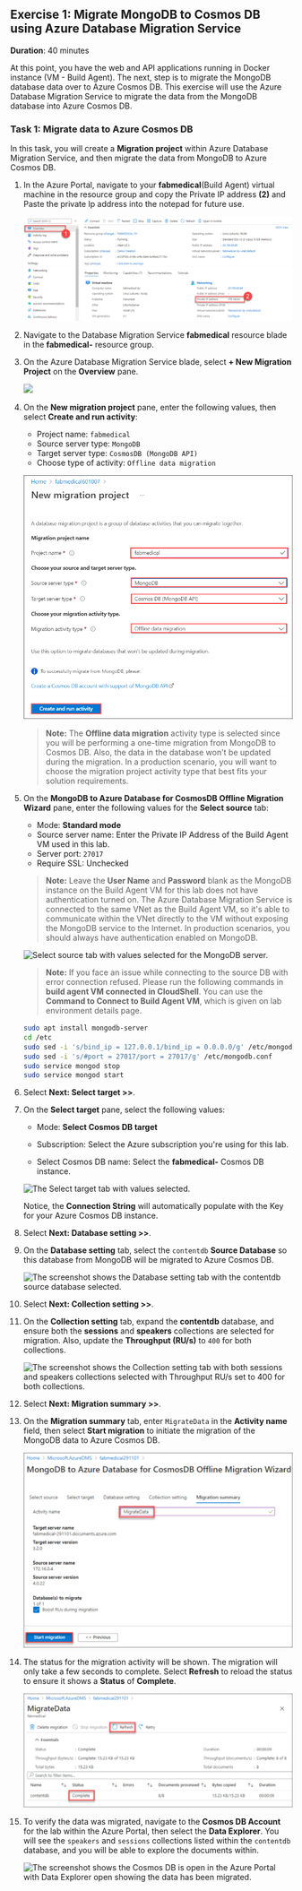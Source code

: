 ## Exercise 1: Migrate MongoDB to Cosmos DB using Azure Database Migration Service

**Duration**: 40 minutes

At this point, you have the web and API applications running in Docker instance (VM - Build Agent). The next, step is to migrate the MongoDB database data over to Azure Cosmos DB. This exercise will use the Azure Database Migration Service to migrate the data from the MongoDB database into Azure Cosmos DB.

### Task 1: Migrate data to Azure Cosmos DB

In this task, you will create a **Migration project** within Azure Database Migration Service, and then migrate the data from MongoDB to Azure Cosmos DB.

1. In the Azure Portal, navigate to your **fabmedical**(Build Agent) virtual machine in the resource group and copy the Private IP address **(2)** and Paste the private Ip address into the notepad for future use.

   ![Built Agent VM is shown. Overview tab is open. Private IP address is highlighted.](https://github.com/CloudLabs-MCW/MCW-Cloud-native-applications/blob/master/Hands-on%20lab/media/agent-vm-private-ip-address.png?raw=true "Private IP Address")

2. Navigate to the Database Migration Service **fabmedical<inject key="DeploymentID" enableCopy="false" />** resource blade in the **fabmedical-<inject key="DeploymentID" enableCopy="false" />** resource group.

3. On the Azure Database Migration Service blade, select **+ New Migration Project** on the **Overview** pane.

   ![](media/newmigrationproject.png)

4. On the **New migration project** pane, enter the following values, then select **Create and run activity**:

    - Project name: `fabmedical`
    - Source server type: `MongoDB`
    - Target server type: `CosmosDB (MongoDB API)`
    - Choose type of activity: `Offline data migration`

    ![The screenshot shows the New migration project pane with values entered.](media/cloud-native-migration.png  "New migration project pane")

    > **Note:** The **Offline data migration** activity type is selected since you will be performing a one-time migration from MongoDB to Cosmos DB. Also, the data in the database won't be updated during the migration. In a production scenario, you will want to choose the migration project activity type that best fits your solution requirements.

5. On the **MongoDB to Azure Database for CosmosDB Offline Migration Wizard** pane, enter the following values for the **Select source** tab:

    - Mode: **Standard mode**
    - Source server name: Enter the Private IP Address of the Build Agent VM used in this lab.
    - Server port: `27017`
    - Require SSL: Unchecked

    > **Note:** Leave the **User Name** and **Password** blank as the MongoDB instance on the Build Agent VM for this lab does not have authentication turned on. The Azure Database Migration Service is connected to the same VNet as the Build Agent VM, so it's able to communicate within the VNet directly to the VM without exposing the MongoDB service to the Internet. In production scenarios, you should always have authentication enabled on MongoDB.

    ![Select source tab with values selected for the MongoDB server.](media/dmsselectsource.png "MongoDB to Azure Database for CosmosDB - Select source")
    
    > **Note:** If you face an issue while connecting to the source DB with error connection refused. Please run the following commands in **build agent VM connected in CloudShell**. You can use the **Command to Connect to Build Agent VM**, which is given on lab environment details page.

    ```bash
    sudo apt install mongodb-server
    cd /etc
    sudo sed -i 's/bind_ip = 127.0.0.1/bind_ip = 0.0.0.0/g' /etc/mongodb.conf
    sudo sed -i 's/#port = 27017/port = 27017/g' /etc/mongodb.conf
    sudo service mongod stop
    sudo service mongod start
    ```
    
6. Select **Next: Select target >>**.

7. On the **Select target** pane, select the following values:

    - Mode: **Select Cosmos DB target**

    - Subscription: Select the Azure subscription you're using for this lab.

    - Select Cosmos DB name: Select the **fabmedical-<inject key="DeploymentID" enableCopy="false" />** Cosmos DB instance.

    ![The Select target tab with values selected.](media/dmsselecttarget.png "MongoDB to Azure Database for CosmosDB - Select target")

    Notice, the **Connection String** will automatically populate with the Key for your Azure Cosmos DB instance.

8. Select **Next: Database setting >>**.

9. On the **Database setting** tab, select the `contentdb` **Source Database** so this database from MongoDB will be migrated to Azure Cosmos DB.

    ![The screenshot shows the Database setting tab with the contentdb source database selected.](media/dmsdatabasesetting.png "Database setting tab")

10. Select **Next: Collection setting >>**.

11. On the **Collection setting** tab, expand the **contentdb** database, and ensure both the **sessions** and **speakers** collections are selected for migration. Also, update the **Throughput (RU/s)** to `400` for both collections.

    ![The screenshot shows the Collection setting tab with both sessions and speakers collections selected with Throughput RU/s set to 400 for both collections.](media/dmscollectionsetting.png "Throughput RU")

12. Select **Next: Migration summary >>**.

13. On the **Migration summary** tab, enter `MigrateData` in the **Activity name** field, then select **Start migration** to initiate the migration of the MongoDB data to Azure Cosmos DB.

     ![The screenshot shows the Migration summary is shown with MigrateData entered in the Activity name field.](media_prod/dmsmigrationsummary.png "Migration summary")

14. The status for the migration activity will be shown. The migration will only take a few seconds to complete. Select **Refresh** to reload the status to ensure it shows a **Status** of **Complete**.

    ![The screenshot shows the MigrateData activity showing the status has completed.](media_prod/dmsmigratecomplete.png "MigrateData activity completed")

15. To verify the data was migrated, navigate to the **Cosmos DB Account** for the lab within the Azure Portal, then select the **Data Explorer**. You will see the `speakers` and `sessions` collections listed within the `contentdb` database, and you will be able to explore the documents within.

    ![The screenshot shows the Cosmos DB is open in the Azure Portal with Data Explorer open showing the data has been migrated.](media/dmsconfirmdataincosmosdb.png "Cosmos DB is open")
